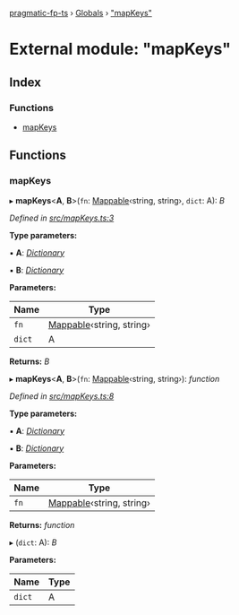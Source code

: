 [pragmatic-fp-ts](../README.md) › [Globals](../globals.md) › ["mapKeys"](_mapkeys_.md)

# External module: "mapKeys"

## Index

### Functions

* [mapKeys](_mapkeys_.md#mapkeys)

## Functions

###  mapKeys

▸ **mapKeys**<**A**, **B**>(`fn`: [Mappable](_types_.md#mappable)‹string, string›, `dict`: A): *B*

*Defined in [src/mapKeys.ts:3](https://github.com/hermann-p/pragmatic-fp-ts/blob/ff16101/src/mapKeys.ts#L3)*

**Type parameters:**

▪ **A**: *[Dictionary](_types_.md#dictionary)*

▪ **B**: *[Dictionary](_types_.md#dictionary)*

**Parameters:**

Name | Type |
------ | ------ |
`fn` | [Mappable](_types_.md#mappable)‹string, string› |
`dict` | A |

**Returns:** *B*

▸ **mapKeys**<**A**, **B**>(`fn`: [Mappable](_types_.md#mappable)‹string, string›): *function*

*Defined in [src/mapKeys.ts:8](https://github.com/hermann-p/pragmatic-fp-ts/blob/ff16101/src/mapKeys.ts#L8)*

**Type parameters:**

▪ **A**: *[Dictionary](_types_.md#dictionary)*

▪ **B**: *[Dictionary](_types_.md#dictionary)*

**Parameters:**

Name | Type |
------ | ------ |
`fn` | [Mappable](_types_.md#mappable)‹string, string› |

**Returns:** *function*

▸ (`dict`: A): *B*

**Parameters:**

Name | Type |
------ | ------ |
`dict` | A |
